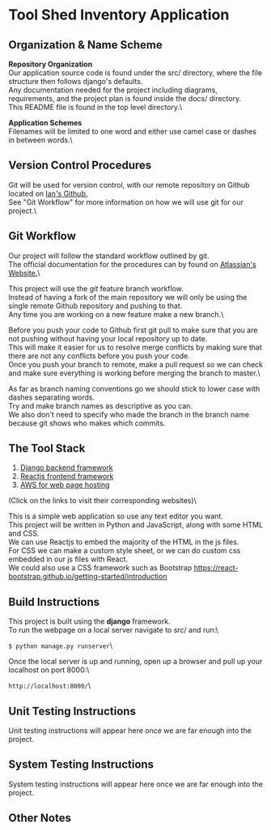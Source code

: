 # Tool Shed Inventory Application

## Organization & Name Scheme

**Repository Organization**\
Our application source code is found under the src/ directory, where the file structure then follows django's defaults.\
Any documentation needed for the project including diagrams, requirements, and the project plan is found inside the docs/ directory.\
This README file is found in the top level directory.\

**Application Schemes**\
Filenames will be limited to one word and either use camel case or dashes in between words.\

## Version Control Procedures

Git will be used for version control, with our remote repository on Github located on [Ian's Github.](https://github.com/IanMacfarlane/cs3450-toolshed)\
See "Git Workflow" for more information on how we will use git for our project.\

## Git Workflow

Our project will follow the standard workflow outlined by git.\
The official documentation for the procedures can by found on [Atlassian's Website.](https://www.atlassian.com/git/tutorials/comparing-workflows/feature-branch-workflow)\

This project will use the _git_ feature branch workflow.\
Instead of having a fork of the main repository we will only be using the single remote Github repository and pushing to that.\
Any time you are working on a new feature make a new branch.\

Before you push your code to Github first git pull to make sure that you are not pushing without having your local repository up to date.\
This will make it easier for us to resolve merge conflicts by making sure that there are not any conflicts before you push your code.\
Once you push your branch to remote, make a pull request so we can check and make sure everything is working before merging the branch to master.\

As far as branch naming conventions go we should stick to lower case with dashes separating words.\
Try and make branch names as descriptive as you can.\
We also don't need to specify who made the branch in the branch name because git shows who makes which commits.

## The Tool Stack 

1. [Django backend framework](https://docs.djangoproject.com/en/3.0/)
2. [Reactjs frontend framework](https://reactjs.org/docs/getting-started.html)
3. [AWS for web page hosting](https://docs.aws.amazon.com/elasticbeanstalk/latest/dg/create-deploy-python-django.html)

(Click on the links to visit their corresponding websites)\

This is a simple web application so use any text editor you want.\
This project will be written in Python and JavaScript, along with some HTML and CSS.\
We can use Reactjs to embed the majority of the HTML in the js files.\
For CSS we can make a custom style sheet, or we can do custom css embedded in our js files with React.\
We could also use a CSS framework such as Bootstrap https://react-bootstrap.github.io/getting-started/introduction

## Build Instructions

This project is built using the **django** framework.\
To run the webpage on a local server navigate to src/ and run:\

```$ python manage.py runserver```\

Once the local server is up and running, open up a browser and pull up your localhost on port 8000:\

```http://localhost:8000/```\

## Unit Testing Instructions

Unit testing instructions will appear here once we are far enough into the project.

## System Testing Instructions

System testing instructions will appear here once we are far enough into the project.

## Other Notes
